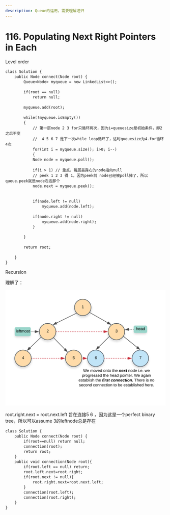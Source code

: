 ```yaml
---
description: Queue的运用，需要理解递归
---
```


# 116. Populating Next Right Pointers in Each

Level order

```
class Solution {
    public Node connect(Node root) {
        Queue<Node> myqueue = new LinkedList<>();
        
        if(root == null)
            return null;
        
        myqueue.add(root);
        
        while(!myqueue.isEmpty())
        {
            // 第一层node 2 3 for只循环两次，因为i=queuesize是初始条件，即2之后不变
            //  4 5 6 7 是下一次while loop循环了，这时queuesize为4.for循环4次
            for(int i = myqueue.size(); i>0; i--)
            {
            Node node = myqueue.poll();
                
            if(i > 1) // 重点，每层最靠右的node指向null 
            // peek 1 2 3 得 1，因为peek前 node已经被poll掉了，所以queue.peek就是node右边那个
            node.next = myqueue.peek();

            
            if(node.left != null)
                myqueue.add(node.left);
            
            if(node.right != null)
                myqueue.add(node.right);
            }

        }
        
        return root;
        
    }
}
```

Recursion

理解了：

![](<../../../.gitbook/assets/image (42) (1).png>)

root.right.next = root.next.left 旨在连接5 6 ，因为这是一个perfect binary tree，所以可以assume 3的leftnode总是存在

```
class Solution {
    public Node connect(Node root) {
        if(root==null) return null;
        connection(root);
        return root;
    }
    public void connection(Node root){
        if(root.left == null) return;
        root.left.next=root.right;
        if(root.next != null){
            root.right.next=root.next.left;
        }
        connection(root.left);
        connection(root.right);
    }
}
```
